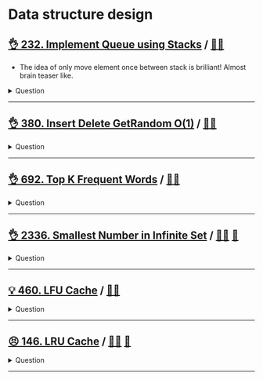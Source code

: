# Data structure design

## [:ok_hand: 232. Implement Queue using Stacks](https://leetcode.com/problems/implement-queue-using-stacks/) / [:man_technologist:](implement_queue_using_stacks.h)

- The idea of only move element once between stack is brilliant! Almost brain teaser like.

<details><summary markdown="span">Question</summary>

```markdown
Implement a first in first out (FIFO) queue using only two stacks.

The implemented queue should support all the functions of a normal queue
(push, peek, pop, and empty).

Implement the MyQueue class:

- `void push(int x)` Pushes element x to the back of the queue.
- `int pop()` Removes the element from the front of the queue and returns it.
- `int peek()` Returns the element at the front of the queue.
- `boolean empty()` Returns true if the queue is empty, false otherwise.
```

</details>

------------------------------------------------------------------------------

## [:ok_hand: 380. Insert Delete GetRandom O(1)](https://leetcode.com/problems/insert-delete-getrandom-o1/) / [:man_technologist:](insert_delete_get_random_o1.h)

<details><summary markdown="span">Question</summary>

```markdown
Implement the RandomizedSet class:

`RandomizedSet()`:
    Initializes the RandomizedSet object.
`bool insert(int val)`:
    Inserts an item val into the set if not present.
    Returns true if the item was not present, false otherwise.

`bool remove(int val)`:
    Removes an item val from the set if present.
    Returns true if the item was present, false otherwise.

`int getRandom()`:
    Returns a random element from the current set of elements
    (it's guaranteed that at least one element exists when this method is called).
    Each element must have the same probability of being returned.

You must implement the functions of the class such that each function works in average O(1) time complexity.
```

</details>

------------------------------------------------------------------------------

## [:ok_hand: 692. Top K Frequent Words](https://leetcode.com/problems/top-k-frequent-words/) / [:man_technologist:](top_k_freq_words.h)

<details><summary markdown="span">Question</summary>

```markdown
Given an array of strings words and an integer k, return the k most frequent strings.

Return the answer sorted by the frequency from highest to lowest.
Sort the words with the same frequency by their lexicographical order.

Input: words = ["the","day","is","sunny","the","the","the","sunny","is","is"], k = 4
Output: ["the","is","sunny","day"]
Explanation: "the", "is", "sunny" and "day" are the four most frequent words,
             with the number of occurrence being 4, 3, 2 and 1 respectively.
```

</details>

------------------------------------------------------------------------------

## [:ok_hand: 2336. Smallest Number in Infinite Set](https://leetcode.com/problems/smallest-number-in-infinite-set) / [:man_technologist:](smallest_number_in_inf_set.h) [:snake:](smallest_number_in_inf_set.py)

<details><summary markdown="span">Question</summary>

```markdown
You have a set which contains all positive integers [1, 2, 3, 4, 5, ...].

Implement the SmallestInfiniteSet class:

`SmallestInfiniteSet()`

- Initializes the SmallestInfiniteSet object to contain all positive integers.

`int popSmallest()`

- Removes and returns the smallest integer contained in the infinite set.

`void addBack(int num)`

- Adds a positive integer num back into the infinite set, if it is not already
  in the infinite set.

Input
["SmallestInfiniteSet",
 "addBack",       // 2 is already in the set, so no change is made
 "popSmallest",   // 1 is the smallest number, 2 to inf remain
 "popSmallest",   // 2 is the smallest number, 3 to inf remain
 "popSmallest",   // 3 is the smallest number, 4 to inf remain
 "addBack",       // 1, 4 to inf remain
 "popSmallest",   // 1 is the smallest number, 4 to inf remain
 "popSmallest",   // 4 is the smallest number, 5 to inf remain
 "popSmallest"]   // 5 is the smallest number, 6 to inf remain
[[],    [2], [], [], [], [1], [], [], []]
Output
[null, null, 1,   2, 3, null, 1,   4, 5]
```

</details>

------------------------------------------------------------------------------

## [:bulb: 460. LFU Cache](https://leetcode.com/problems/lfu-cache/) / [:man_technologist:](lfu_cache.h)

<details><summary markdown="span">Question</summary>

```markdown
Design and implement a data structure for a Least Frequently Used (LFU) cache.

Implement the LFUCache class:

- `LFUCache(int capacity)`
  - Initializes the object with the capacity of the data structure.
- `int get(int key)`
  - Gets the value of the key if the key exists in the cache.
  - Otherwise, returns -1.
`void put(int key, int value)`
  - Update the value of the key if present, or inserts the key if not already
    present.
  - When the cache reaches its capacity, it should invalidate and remove the
    least frequently used key before inserting a new item.
  - For this problem, when there is a tie (i.e., two or more keys with the same
    frequency), the least recently used key would be invalidated.

- To determine the least frequently used key, a use counter is maintained for
  each key in the cache. The key with the smallest use counter is the least
  frequently used key.

- When a key is first inserted into the cache, its use counter is set to 1 (due
  to the put operation).
- The use counter for a key in the cache is incremented either a get or put
  operation is called on it.
- The functions get and put must each run in O(1) average time complexity.

Input
["LFUCache", "put", "put", "get", "put", "get", "get", "put", "get", "get", "get"]
[      [2], [1, 1], [2, 2], [1], [3, 3], [2],    [3],  [4, 4], [1],   [3],   [4]]
Output
[     null, null,    null,   1,   null,   -1,      3,     null, -1,    3,     4]

Explanation
// cnt(x) = the use counter for key x
// cache=[] will show the last used order for tiebreakers (leftmost element is  most recent)
LFUCache lfu = new LFUCache(2);
lfu.put(1, 1);   // cache=[1,_], cnt(1)=1
lfu.put(2, 2);   // cache=[2,1], cnt(2)=1, cnt(1)=1
lfu.get(1);      // return 1
                 // cache=[1,2], cnt(2)=1, cnt(1)=2
lfu.put(3, 3);   // 2 is the LFU key because cnt(2)=1 is the smallest, invalidate 2.
                 // cache=[3,1], cnt(3)=1, cnt(1)=2
lfu.get(2);      // return -1 (not found)
lfu.get(3);      // return 3
                 // cache=[3,1], cnt(3)=2, cnt(1)=2
lfu.put(4, 4);   // Both 1 and 3 have the same cnt, but 1 is LRU, invalidate 1.
                 // cache=[4,3], cnt(4)=1, cnt(3)=2
lfu.get(1);      // return -1 (not found)
lfu.get(3);      // return 3
                 // cache=[3,4], cnt(4)=1, cnt(3)=3
lfu.get(4);      // return 4
                 // cache=[4,3], cnt(4)=2, cnt(3)=3
```

</details>

------------------------------------------------------------------------------

## [:persevere: 146. LRU Cache](https://leetcode.com/problems/lru-cache/) / [:man_technologist:](lru_cache.h) [:snake:](lru_cache.py)

<details><summary markdown="span">Question</summary>

```markdown
Design a data structure that follows the constraints of a Least Recently Used (LRU) cache.

Implement the LRUCache class:

`LRUCache(int capacity)`: Initialize the LRU cache with positive size capacity.
`int get(int key)`: Return the value of the key if the key exists, otherwise return -1.
`void put(int key, int value)`
- Update the value of the key if the key exists. Otherwise, add the key-value pair to the cache.
- If the number of keys exceeds the capacity from this operation, evict the least recently used key.
- The functions get and put must each run in O(1) average time complexity.
```

</details>

------------------------------------------------------------------------------
